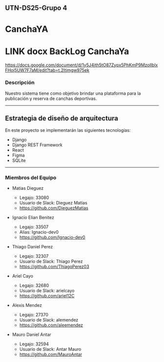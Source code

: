 ## UTN-DS25-Grupo 4

# CanchaYA
# LINK docx BackLog CanchaYa
https://docs.google.com/document/d/1y5J4jth5tO87Zypx5PhKmP9MzolIblxFHoj5UW7F7aM/edit?tab=t.2ltjmgw975ek

### Descripción

Nuestro sistema tiene como objetivo brindar una plataforma para la publicación y reserva de canchas deportivas.

---
## Estrategia de diseño de arquitectura
En este proyecto se implementarán las siguientes tecnologías:
  - Django
  - Django REST Framework
  - React
  - Figma
  - SQLite

---
### Miembros del Equipo

- Matias Dieguez

  - Legajo: 33080
  - Usuario de Slack: Dieguez Matias
  - https://github.com/DieguezMatias
 
- Ignacio Elian Benitez

  - Legajo: 33507
  - Alias: Ignacio-dev0
  - https://github.com/Ignacio-dev0

- Thiago Daniel Perez

  - Legajo: 32307
  - Usuario de Slack: Thiago Perez
  - https://github.com/ThiagoPerez03

- Ariel Cayo

  - Legajo: 32680
  - Usuario de Slack: arielcayo
  - https://github.com/ariel12C
 
- Alexis Mendez

  - Legajo: 27370
  - Usuario de Slack: alemendez
  - https://github.com/aleemendez 

- Mauro Daniel Antar

  - Legajo: 32594
  - Usuario de Slack: Antar Mauro
  - https://github.com/MauroAntar
    
